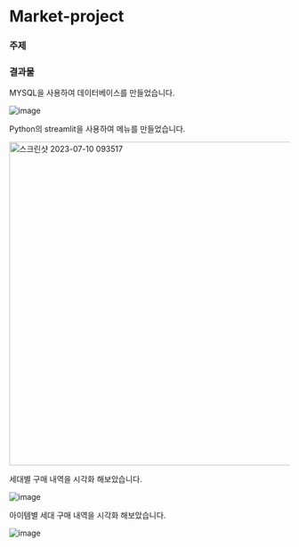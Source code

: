 # Market-project
### 주제

### 결과물

MYSQL을 사용하여 데이터베이스를 만들었습니다.

![image](https://github.com/json9101/Market-project/assets/57518426/596b0c19-ca45-42e7-bbc6-d07ac9a243ab)

Python의 streamlit을 사용하여 메뉴를 만들었습니다.

<img width="582" alt="스크린샷 2023-07-10 093517" src="https://github.com/json9101/Market-project/assets/57518426/91f9a63f-65aa-43b0-b042-27cc80177d81">

세대별 구매 내역을 시각화 해보았습니다.

![image](https://github.com/json9101/Market-project/assets/57518426/df13bc3a-1a98-49d9-8556-f0e81f4a59b4)

아이템별 세대 구매 내역을 시각화 해보았습니다.

![image](https://github.com/json9101/Market-project/assets/57518426/a5b81da5-46f4-43e9-924b-413643f7c589)









